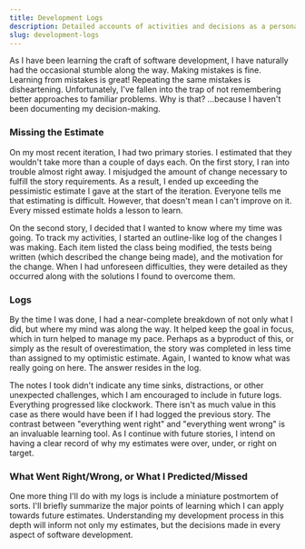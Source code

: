 ```yaml
---
title: Development Logs
description: Detailed accounts of activities and decisions as a personal learning tool
slug: development-logs
---
```


As I have been learning the craft of software development, I have naturally had the occasional
stumble along the way. Making mistakes is fine. Learning from mistakes is great! Repeating the same
mistakes is disheartening. Unfortunately, I've fallen into the trap of not remembering better
approaches to familiar problems. Why is that? ...because I haven't been documenting my
decision-making.

### Missing the Estimate

On my most recent iteration, I had two primary stories. I estimated that they wouldn't take more
than a couple of days each. On the first story, I ran into trouble almost right away. I misjudged
the amount of change necessary to fulfill the story requirements. As a result, I ended up exceeding
the pessimistic estimate I gave at the start of the iteration. Everyone tells me that estimating is
difficult. However, that doesn't mean I can't improve on it. Every missed estimate holds a lesson to
learn.

On the second story, I decided that I wanted to know where my time was going. To track my
activities, I started an outline-like log of the changes I was making. Each item listed the class
being modified, the tests being written (which described the change being made), and the motivation
for the change. When I had unforeseen difficulties, they were detailed as they occurred along with
the solutions I found to overcome them.

### Logs

By the time I was done, I had a near-complete breakdown of not only what I did, but where my mind
was along the way. It helped keep the goal in focus, which in turn helped to manage my pace. Perhaps
as a byproduct of this, or simply as the result of overestimation, the story was completed in less
time than assigned to my optimistic estimate. Again, I wanted to know what was really going on here.
The answer resides in the log.

The notes I took didn't indicate any time sinks, distractions, or other unexpected challenges, which
I am encouraged to include in future logs. Everything progressed like clockwork. There isn't as much
value in this case as there would have been if I had logged the previous story. The contrast between
"everything went right" and "everything went wrong" is an invaluable learning tool. As I continue
with future stories, I intend on having a clear record of why my estimates were over, under, or
right on target.

### What Went Right/Wrong, or What I Predicted/Missed

One more thing I'll do with my logs is include a miniature postmortem of sorts. I'll briefly
summarize the major points of learning which I can apply towards future estimates. Understanding my
development process in this depth will inform not only my estimates, but the decisions made in every
aspect of software development.

